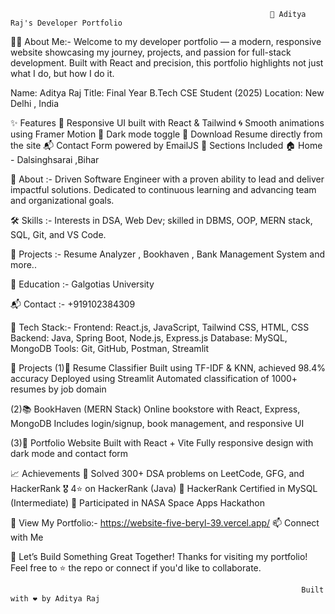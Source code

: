                                                               🚀 Aditya Raj's Developer Portfolio


 🧑‍💻 About Me:- Welcome to my developer portfolio — a modern, responsive website showcasing my journey, projects, and passion for full-stack development. Built with React and precision, this portfolio highlights not just what I do, but how I do it.

 
Name: Aditya Raj
Title: Final Year B.Tech CSE Student (2025)
Location: New Delhi , India


✨ Features
🎨 Responsive UI built with React & Tailwind
🌀 Smooth animations using Framer Motion
🌙 Dark mode toggle
📄 Download Resume directly from the site
📬 Contact Form powered by EmailJS
📌 Sections Included 
🏠 Home - Dalsinghsarai ,Bihar


🧠 About :- Driven Software Engineer with a proven ability to lead and deliver impactful solutions. Dedicated to continuous learning and advancing team and organizational goals.



🛠️ Skills :- Interests in DSA, Web Dev; skilled in DBMS, OOP, MERN stack, SQL, Git, and VS Code.

📁 Projects :- Resume Analyzer , Bookhaven , Bank Management System and more..

🧩 Education :- Galgotias University

📬 Contact :- +919102384309

🔧 Tech Stack:-  Frontend: React.js, JavaScript, Tailwind CSS, HTML, CSS
                 Backend: Java, Spring Boot, Node.js, Express.js
                 Database: MySQL, MongoDB
                  Tools: Git, GitHub, Postman, Streamlit
                  

💼 Projects
(1)📄 Resume Classifier
Built using TF-IDF & KNN, achieved 98.4% accuracy
Deployed using Streamlit
Automated classification of 1000+ resumes by job domain

(2)📚 BookHaven (MERN Stack)
Online bookstore with React, Express, MongoDB
Includes login/signup, book management, and responsive UI

(3)🔧 Portfolio Website
Built with React + Vite
Fully responsive design with dark mode and contact form



📈 Achievements
🧠 Solved 300+ DSA problems on LeetCode, GFG, and HackerRank
🎖️ 4⭐ on HackerRank (Java)
📜 HackerRank Certified in MySQL (Intermediate)
🚀 Participated in NASA Space Apps Hackathon



🔗 View My Portfolio:- https://website-five-beryl-39.vercel.app/ 
📫 Connect with Me



🤝 Let’s Build Something Great Together!
Thanks for visiting my portfolio! Feel free to ⭐ the repo or connect if you'd like to collaborate.

                                                                     Built with ❤️ by Aditya Raj
